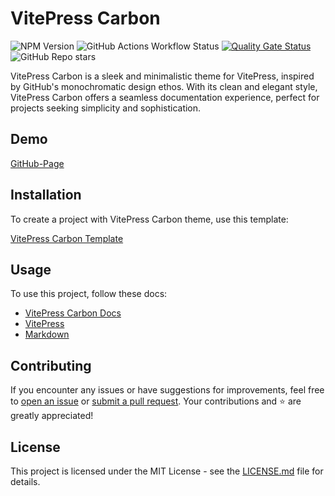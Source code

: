 # VitePress Carbon
![NPM Version](https://img.shields.io/npm/v/vitepress-carbon)
![GitHub Actions Workflow Status](https://img.shields.io/github/actions/workflow/status/brenoepics/vitepress-carbon/node.js.yml)
[![Quality Gate Status](https://sonarcloud.io/api/project_badges/measure?project=brenoepics_vitepress-carbon&metric=alert_status)](https://sonarcloud.io/summary/new_code?id=brenoepics_vitepress-carbon)
![GitHub Repo stars](https://img.shields.io/github/stars/brenoepics/vitepress-carbon)

VitePress Carbon is a sleek and minimalistic theme for VitePress, inspired by GitHub's monochromatic design ethos.
With its clean and elegant style, VitePress Carbon offers a seamless documentation experience, perfect for projects seeking simplicity and sophistication.



## Demo

[GitHub-Page](https://brenoepics.github.io/vitepress-carbon/)

## Installation

To create a project with VitePress Carbon theme, use this template:

[VitePress Carbon Template](https://github.com/brenoepics/vitepress-carbon-template)

## Usage

To use this project, follow these docs:

- [VitePress Carbon Docs](https://brenoepics.github.io/vitepress-carbon/)
- [VitePress](https://vitepress.dev/)
- [Markdown](https://www.markdownguide.org/)

## Contributing

If you encounter any issues or have suggestions for improvements, feel free to [open an issue](https://github.com/brenoepics/vitepress-carbon/issues) or [submit a pull request](https://github.com/brenoepics/vitepress-carbon/pulls).
Your contributions and ⭐ are greatly appreciated!

## License

This project is licensed under the MIT License - see the [LICENSE.md](LICENSE.md) file for details.
